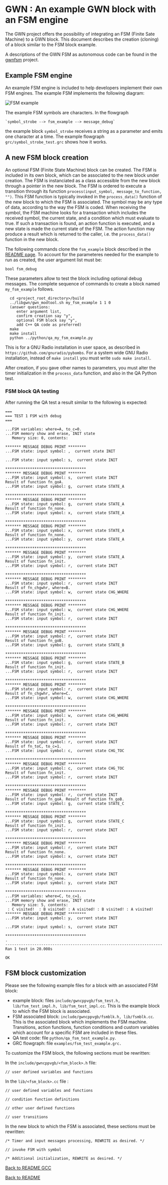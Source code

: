 # GWN : An example GWN block with an FSM engine

The GWN project offers the possibility of integrating an FSM (Finite Sate Machine) to a GWN block. This document describes the creation (cloning) of a block similar to the FSM block example.

A descriptions of the GWN FSM as autonomous code can be found in the [gwnfsm](https://github.com/vagonbar/gwnfsm) project.

## Example FSM engine

An example FSM engine is included to help developers implement their own FSM engines. The example FSM implements the following diagram:

![FSM example](../Images/gwnfsm_test.png)

The example FSM symbols are characters. In the flowgraph

    `symbol_strobe --> fsm_example --> message_debug`

the example block `symbol_strobe` receives a string as a parameter and emits one character at a time. The example flowgraph `grc/symbol_strobe_test.grc` shows how it works.

## A new FSM block creation

An optional FSM (Finite State Machine) block can be created. The FSM is included in its own block, which can be associated to the new block under creation. The FSM is instanciated as a class accessible from the new block through a pointer in the new block. The FSM is ordered to execute a transition through its function `process(input_symbol, message_to_function, "")`. This FSM function is typically invoked in the `process_data()` function of the new block to which the FSM is associated. The symbol may be any type of data, according to the way the FSM is coded. When receiving the symbol, the FSM machine looks for a transaction which includes the received symbol, the current state, and a condition which must evaluate to true. If such a transaction is found, an action function is executed, and a new state is made the current state of the FSM. The action function may produce a result which is returned to the caller, i.e. the `process_data()` function in the new block.

The following commands clone the `fsm_example` block described in the [README page](../../README.md). To account for the parameteres needed for the example to run as created, the user argument list must be:

  `bool fsm_debug`

These parameters allow to test the block including optional debug messages. The complete sequence of commands to create a block named `my_fsm_example` follows.

```
  cd <project_root_directory>/build
  ../libgwn/gwn_modtool.sh my_fsm_example 1 1 0
  (answer questions:
     enter argument list,
     confirm creation say "y",
     optional FSM block say "y",
     add C++ QA code as preferred)
  make
  make install
  python ../python/qa_my_fsm_example.py
```

This is for a GNU Radio installation in user space, as described in 
 `https://github.com/gnuradio/pybombs`.
For a system wide GNU Radio installation, instead of `make install` you must write `sudo make install`.

After creation, if you gave other names to parameters, you must alter the timer initialization in the `process_data` function, and also in the QA Python test. 

### FSM block QA testing

After running the QA test a result similar to the following is expected:

```
===
=== TEST 1 FSM with debug 
===

...FSM variables: where=A, to_c=0. 
...FSM memory show and erase, INIT state
   Memory size: 0, contents:

******* MESSAGE DEBUG PRINT ********
...FSM state: input symbol: ,  current state INIT

...FSM state: input symbol: s,  current state INIT

************************************
******* MESSAGE DEBUG PRINT ********
...FSM state: input symbol: s,  current state INIT
Result of function fn_goA. 
...FSM state: input symbol: g,  current state STATE_A

************************************
******* MESSAGE DEBUG PRINT ********
...FSM state: input symbol: g,  current state STATE_A
Result of function fn_none. 
...FSM state: input symbol: x,  current state STATE_A

************************************
******* MESSAGE DEBUG PRINT ********
...FSM state: input symbol: x,  current state STATE_A
Result of function fn_none. 
...FSM state: input symbol: y,  current state STATE_A

************************************
******* MESSAGE DEBUG PRINT ********
...FSM state: input symbol: y,  current state STATE_A
Result of function fn_init. 
...FSM state: input symbol: r,  current state INIT

************************************
******* MESSAGE DEBUG PRINT ********
...FSM state: input symbol: r,  current state INIT
Result of fn_chgwhr, where=B. 
...FSM state: input symbol: w,  current state CHG_WHERE

************************************
******* MESSAGE DEBUG PRINT ********
...FSM state: input symbol: w,  current state CHG_WHERE
Result of function fn_init. 
...FSM state: input symbol: r,  current state INIT

************************************
******* MESSAGE DEBUG PRINT ********
...FSM state: input symbol: r,  current state INIT
Result of function fn_goB. 
...FSM state: input symbol: g,  current state STATE_B

************************************
******* MESSAGE DEBUG PRINT ********
...FSM state: input symbol: g,  current state STATE_B
Result of function fn_init. 
...FSM state: input symbol: r,  current state INIT

************************************
******* MESSAGE DEBUG PRINT ********
...FSM state: input symbol: r,  current state INIT
Result of fn_chgwhr, where=C. 
...FSM state: input symbol: w,  current state CHG_WHERE

************************************
******* MESSAGE DEBUG PRINT ********
...FSM state: input symbol: w,  current state CHG_WHERE
Result of function fn_init. 
...FSM state: input symbol: r,  current state INIT

************************************
******* MESSAGE DEBUG PRINT ********
...FSM state: input symbol: r,  current state INIT
Result of fn_toC, to_c=1. 
...FSM state: input symbol: c,  current state CHG_TOC

************************************
******* MESSAGE DEBUG PRINT ********
...FSM state: input symbol: c,  current state CHG_TOC
Result of function fn_init. 
...FSM state: input symbol: r,  current state INIT

************************************
******* MESSAGE DEBUG PRINT ********
...FSM state: input symbol: r,  current state INIT
Result of function fn_goA. Result of function fn_goB. 
...FSM state: input symbol: g,  current state STATE_C

************************************
******* MESSAGE DEBUG PRINT ********
...FSM state: input symbol: g,  current state STATE_C
Result of function fn_init. 
...FSM state: input symbol: r,  current state INIT

************************************
******* MESSAGE DEBUG PRINT ********
...FSM state: input symbol: r,  current state INIT
Result of function fn_none. 
...FSM state: input symbol: x,  current state INIT

************************************
******* MESSAGE DEBUG PRINT ********
...FSM state: input symbol: x,  current state INIT
Result of function fn_none. 
...FSM state: input symbol: y,  current state INIT

************************************
...FSM variables: where=C, to_c=1. 
...FSM memory show and erase, INIT state
   Memory size: 5, contents:
 : C visited!  : B visited! : A visited! : B visited! : A visited!
******* MESSAGE DEBUG PRINT ********
...FSM state: input symbol: y,  current state INIT

...FSM state: input symbol: s,  current state INIT

************************************
.
----------------------------------------------------------------------
Ran 1 test in 20.008s

OK
```

## FSM block customization

Please see the following example files for a block with an associated FSM block:
* example block: files `include/gwncppvgb/fsm_test.h, lib/fsm_test_impl.h, lib/fsm_test_impl.cc`. This is the example block to which the FSM block is associated.
* FSM associated block: `include/gwncppvgb/fsmblk.h, lib/fsmblk.cc`. This is the associated block which implements the FSM machine. Transitions, action functions, function conditions and custom variables which account for a specific FSM are included in these files.
* QA test code: file `python/qa_fsm_test_example.py`.
* GRC flowgraph: file `examples/fsm_test_example.grc.`

To customize the FSM block, the following sections must be rewritten:

In the `include/gwncppvgb/<fsm_block>.h` file:

`// user defined variables and functions` 

In the `lib/<fsm_block>.cc` file :

`// user defined variables and functions`

`// condition function definitions`

`// other user defined functions`

`// user transitions`

In the new block to which the FSM is associated, these sections must be rewritten:

`/* Timer and input messages processing, REWRITE as desired. */`

`// invoke FSM with symbol`

`/* Additional initialization, REWRITE as desired. */`


[Back to README GCC](README_cc.md)

[Back to README](../../README.md)

